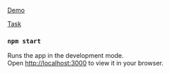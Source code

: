[Demo](https://podlesnyi-pavel.github.io/webhome/)

[Task](https://docs.google.com/document/d/1FW5KhwExMxrQCtSgkT-1B39nG1TYxj-9lBiL-SXYOL8/edit)

### `npm start`

Runs the app in the development mode.\
Open [http://localhost:3000](http://localhost:3000) to view it in your browser.
